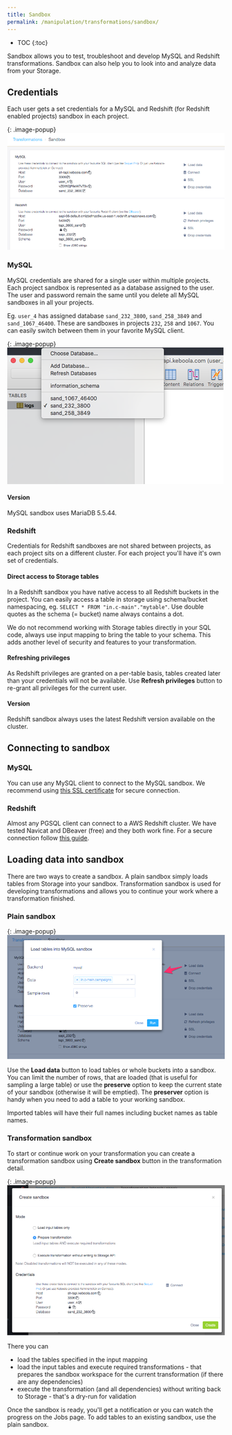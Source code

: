 ```yaml
---
title: Sandbox
permalink: /manipulation/transformations/sandbox/
---
```


* TOC
{:toc}

Sandbox allows you to test, troubleshoot and develop MySQL and Redshift transformations. Sandbox can also help you to look into and analyze data from your Storage.

## Credentials

Each user gets a set credentials for a MySQL and Redshift (for Redshift enabled projects) sandbox in each project.

{: .image-popup}
![Sandbox credentials](/manipulation/transformations/sandbox/sandbox-credentials.png)
 
### MySQL

MySQL credentials are shared for a single user within multiple projects. Each project sandbox is represented as a database assigned to the user. The user and password remain the same until you delete all MySQL sandboxes in all your projects.  

Eg. `user_4` has assigned database `sand_232_3800`, `sand_258_3849` and `sand_1067_46400`. These are sandboxes in projects `232`, `258` and `1067`. You can easily switch between them in your favorite MySQL client.

{: .image-popup}
![MySQL sandbox database picker](/manipulation/transformations/sandbox/sandbox-mysql-databases.png)

#### Version

MySQL sandbox uses MariaDB 5.5.44. 

### Redshift

Credentials for Redshift sandboxes are not shared between projects, as each project sits on a different cluster. For each project you'll have it's own set of credentials.
 
#### Direct access to Storage tables

In a Redshift sandbox you have native access to all Redshift buckets in the project. You can easily access a table in storage using schema/bucket namespacing, eg. `SELECT * FROM "in.c-main"."mytable"`. Use double quotes as the schema (= bucket) name always contains a dot.
   
We do not recommend working with Storage tables directly in your SQL code, always use input mapping to bring the table to your schema. This adds another level of security and features to your transformation. 

#### Refreshing privileges

As Redshift privileges are granted on a per-table basis, tables created later than your credentials will not be available. Use **Refresh privileges** button to re-grant all privileges for the current user.

#### Version

Redshift sandbox always uses the latest Redshift version available on the cluster.  

## Connecting to sandbox

### MySQL

You can use any MySQL client to connect to the MySQL sandbox. We recommend using [this SSL certificate](https://d3iz2gfan5zufq.cloudfront.net/files/sh-tapi.ca.pem) for secure connection.

### Redshift

Almost any PGSQL client can connect to a AWS Redshift cluster. We have tested Navicat and DBeaver (free) and they both work fine. For a secure connection follow [this guide](http://docs.aws.amazon.com/redshift/latest/mgmt/connecting-ssl-support.html). 

## Loading data into sandbox

There are two ways to create a sandbox. A plain sandbox simply loads tables from Storage into your sandbox. Transformation sandbox is used for developing transformations and allows you to continue your work where a transformation finished.

### Plain sandbox

{: .image-popup}
![MySQL sandbox](/manipulation/transformations/sandbox/sandbox-mysql-load-data.png)

Use the **Load data** button to load tables or whole buckets into a sandbox. You can limit the number of rows, that are loaded (that is useful for sampling a large table) or use the **preserve** option to keep the current state of your sandbox (otherwise it will be emptied). The **preserver** option is handy when you need to add a table to your working sandbox.

Imported tables will have their full names including bucket names as table names.

### Transformation sandbox

To start or continue work on your transformation you can create a transformation sandbox using **Create sandbox** button in the transformation detail. 

{: .image-popup}
![MySQL transformation sandbox](/manipulation/transformations/sandbox/transformation-sandbox.png)

There you can  

 - load the tables specified in the input mapping 
 - load the input tables and execute required transformations - that prepares the sandbox workspace for the current transformation (if there are any dependencies)
 - execute the transformation (and all dependencies) without writing back to Storage - that's a dry-run for validation
 
Once the sandbox is ready, you'll get a notification or you can watch the progress on the Jobs page. To add tables to an existing sandbox, use the plain sandbox. 

 

 
